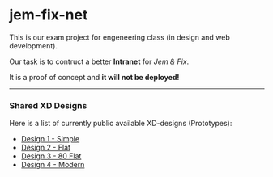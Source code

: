 # jem-fix-net
This is our exam project for engeneering class (in design and web development).

Our task is to contruct a better **Intranet** for _Jem &amp; Fix_.

It is a proof of concept and **it will not be deployed!**

---

### Shared XD Designs
Here is a list of currently public available XD-designs (Prototypes):
* [Design 1 - Simple](https://xd.adobe.com/view/1897c553-f8fb-4659-5594-ec647dad5cf7-6ea6/)
* [Design 2 - Flat](https://xd.adobe.com/view/f42684a5-052a-4882-4721-cfa34fd6d9e1-8217/)
* [Design 3 - 80 Flat](https://xd.adobe.com/view/95929ae4-134b-4cd5-7440-a8a412582086-e3a3/)
* [Design 4 - Modern](https://xd.adobe.com/view/bf84deaf-0601-4195-70be-f0f763edd1da-c9b5/)
